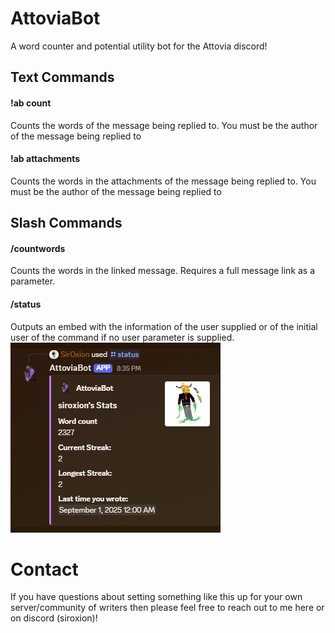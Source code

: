 # AttoviaBot
A word counter and potential utility bot for the Attovia discord!
## Text Commands
#### !ab count
Counts the words of the message being replied to. You must be the author of the message being replied to
#### !ab attachments
Counts the words in the attachments of the message being replied to. You must be the author of the message being replied to
## Slash Commands
#### /countwords
Counts the words in the linked message. Requires a full message link as a parameter.
#### /status
Outputs an embed with the information of the user supplied or of the initial user of the command if no user parameter is supplied.
![embed](./Assets/EmbedScreenshot.png)

# Contact
If you have questions about setting something like this up for your own server/community of writers then please feel free to reach out to me here or on discord (siroxion)!